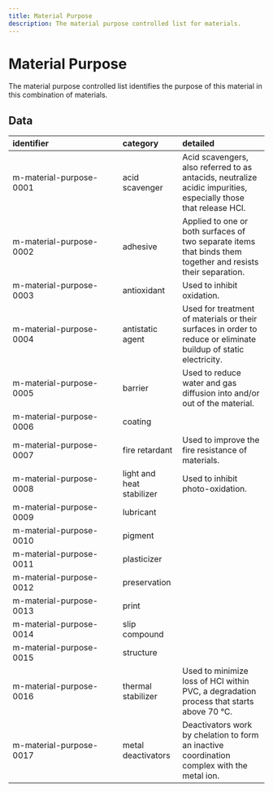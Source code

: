 ```yaml
---
title: Material Purpose
description: The material purpose controlled list for materials.
---
```


# Material Purpose

The material purpose controlled list identifies the purpose of this material in this combination of materials.

## Data
|<div style="width:200px">identifier</div>|category|detailed|
|:-|:-|:-|
|m-material-purpose-0001|acid scavenger|Acid scavengers, also referred to as antacids, neutralize acidic impurities, especially those that release HCl.|
|m-material-purpose-0002|adhesive|Applied to one or both surfaces of two separate items that binds them together and resists their separation.|
|m-material-purpose-0003|antioxidant|Used to inhibit oxidation.|
|m-material-purpose-0004|antistatic agent|Used for treatment of materials or their surfaces in order to reduce or eliminate buildup of static electricity.|
|m-material-purpose-0005|barrier|Used to reduce water and gas diffusion into and/or out of the material.|
|m-material-purpose-0006|coating||
|m-material-purpose-0007|fire retardant|Used to improve the fire resistance of materials.|
|m-material-purpose-0008|light and heat stabilizer|Used to inhibit photo-oxidation.|
|m-material-purpose-0009|lubricant||
|m-material-purpose-0010|pigment||
|m-material-purpose-0011|plasticizer||
|m-material-purpose-0012|preservation||
|m-material-purpose-0013|print||
|m-material-purpose-0014|slip compound||
|m-material-purpose-0015|structure||
|m-material-purpose-0016|thermal stabilizer|Used to minimize loss of HCl within PVC, a degradation process that starts above 70 °C.|
|m-material-purpose-0017|metal deactivators|Deactivators work by chelation to form an inactive coordination complex with the metal ion.|